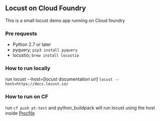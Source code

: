 ## Locust on Cloud Foundry 
This is a small locust demo app running on Cloud foundry


### Pre requests
- Python 2.7 or later
- pyquery; `pip3 install pyquery`
- locustio; `brew install locustio`


### How to run locally
run locust --host=[locust documentation url]
`locust --host=https://docs.locust.io/`


### How to run on CF
run `cf push pt-test` and python_buildpack will run locust using the host inside [Procfile](Procfile) 
